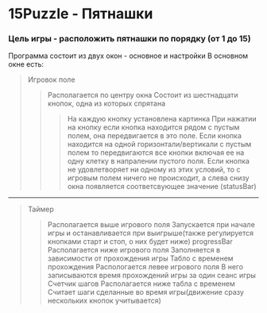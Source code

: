 # 15Puzzle - Пятнашки
### Цель игры - расположить пятнашки по порядку (от 1 до 15)
Программа состоит из двуx окон - основное и настройки
В основном окне есть:
>Игровок поле
>>Располагается по центру окна
>>Состоит из шестнадцати кнопок, одна из которых спрятана
>>>На каждую кнопку установлена картинка
>>>При нажатии на кнопку если кнопка находится рядом с пустым полем, она передвигается в это поле.
>>>Если кнопка находится на одной горизонтали/вертикали с пустым полем то передвигаются все кнопки включая ее на одну клетку в напралении пустого поля.
>>>Если кнопка не удовлетворяет ни одному из этих условий, то с игровым полем ничего не происходит, а слева снизу окна появляется соответсвующее значение (statusBar)
-----------
>Таймер
>>Располагается выше игрового поля
>>Запускается при начале игры и останавливается при выигрыше(также регулируется кнопками старт и стоп, о них будет ниже)
>progressBar
>>Располагается ниже игрового поля
>>Заполняется в зависимости от прохождения игры
>Табло с временем прохождения 
>>Распологается левее игрового поля 
>>В него записываются время прохождений игры за один сеанс игры
>Счетчик шагов
>>Располагается ниже табла с временем
>>Считает шаги сделанные во время игры(движение сразу нескольких кнопок учитывается)
